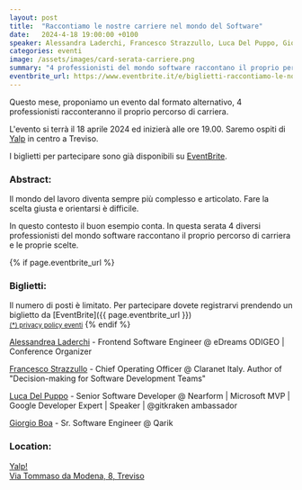 ```yaml
---
layout: post
title:  "Raccontiamo le nostre carriere nel mondo del Software"
date:   2024-4-18 19:00:00 +0100
speaker: Alessandra Laderchi, Francesco Strazzullo, Luca Del Puppo, Giorgio Boa
categories: eventi
image: /assets/images/card-serata-carriere.png
summary: "4 professionisti del mondo software raccontano il proprio percorso di carriera e le proprie scelte"
eventbrite_url: https://www.eventbrite.it/e/biglietti-raccontiamo-le-nostre-carriere-nel-mondo-del-software-878982479257
---
```


Questo mese, proponiamo un evento dal formato alternativo, 4 professionisti racconteranno il proprio percorso di carriera.

L'evento si terrà il 18 aprile 2024 ed inizierà alle ore 19.00. Saremo ospiti di [Yalp](#location) in centro a Treviso.

I biglietti per partecipare sono già disponibili su [EventBrite](#tickets).

<h3>Abstract:</h3>

Il mondo del lavoro diventa sempre più complesso e articolato. Fare la scelta giusta e orientarsi è difficile.

In questo contesto il buon esempio conta. In questa serata 4 diversi professionisti del mondo software raccontano il proprio percorso di carriera e le proprie scelte.

{% if page.eventbrite_url %}
<a id="tickets"></a>

<h3>Biglietti:</h3>
Il numero di posti è limitato. Per partecipare dovete registrarvi prendendo un biglietto da [EventBrite]({{ page.eventbrite_url }})<br/>
<small><a href="#privacy-policy">(*) privacy policy eventi</a></small>
{% endif %}

<a id="speaker"></a>

[Alessandrea Laderchi](https://www.linkedin.com/in/alessandra-laderchi/) - Frontend Software Engineer @ eDreams ODIGEO | Conference Organizer


[Francesco Strazzullo](https://www.linkedin.com/in/francescostrazzullo/) - Chief Operating Officer @ Claranet Italy. Author of "Decision-making for Software Development Teams"


[Luca Del Puppo](https://www.linkedin.com/in/lucadelpuppo/) - Senior Software Developer @ Nearform | Microsoft MVP | Google Developer Expert | Speaker | @gitkraken ambassador


[Giorgio Boa](https://www.linkedin.com/in/giorgio-boa/) - Sr. Software Engineer @ Qarik


<a id="location"></a>

<h3>Location:</h3>

[Yalp!<br />Via Tommaso da Modena, 8, Treviso](https://www.google.com/maps/dir//Via+Tommaso+da+Modena,+8,+31100+Treviso+TV/@45.6616737,12.1643282,12z/data=!4m8!4m7!1m0!1m5!1m1!1s0x477949d448d9ae83:0x49d918c81a78480e!2m2!1d12.2467288!2d45.6617033)
